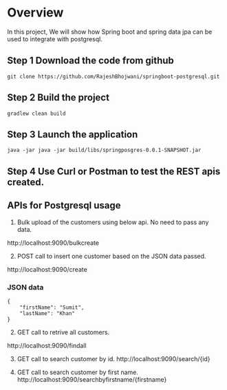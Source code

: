 
# Overview
In this project, We will show how Spring boot and spring data jpa can be used to integrate with postgresql.


## Step 1 Download the code from github
```git clone https://github.com/RajeshBhojwani/springboot-postgresql.git```

## Step 2 Build the project
```gradlew clean build```

## Step 3 Launch the application
```java -jar java -jar build/libs/springposgres-0.0.1-SNAPSHOT.jar```

## Step 4  Use Curl or Postman to test the REST apis created. 


## APIs for Postgresql usage
1. Bulk upload of the customers using below api. No need to pass any data.

http://localhost:9090/bulkcreate

2. POST call to insert one customer based on the JSON data passed.

http://localhost:9090/create

### JSON data
```
{
	"firstName": "Sumit",
	"lastName": "Khan"
}
```

2. GET call to retrive all customers.

http://localhost:9090/findall

3. GET call to search customer by id.
http://localhost:9090/search/{id}

4. GET call to search customer by first name.
http://localhost:9090/searchbyfirstname/{firstname}









